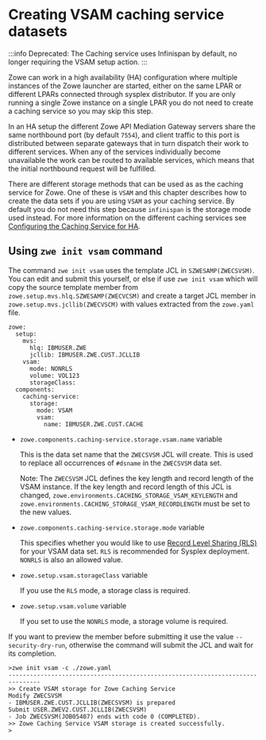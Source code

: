 # Creating VSAM caching service datasets

:::info Deprecated: The Caching service uses Infinispan by default, no longer requiring the VSAM setup action.
:::

Zowe can work in a high availability (HA) configuration where multiple instances of the Zowe launcher are started, either on the same LPAR or different LPARs connected through sysplex distributor.  If you are only running a single Zowe instance on a single LPAR you do not need to create a caching service so you may skip this step.  

In an HA setup the different Zowe API Mediation Gateway servers share the same northbound port (by default `7554`), and client traffic to this port is distributed between separate gateways that in turn dispatch their work to different services.  When any of the services individually become unavailable the work can be routed to available services, which means that the initial northbound request will be fulfilled.  

There are different storage methods that can be used as as the caching service for Zowe.  One of these is `VSAM` and this chapter describes how to create the data sets if you are using `VSAM` as your caching service. By default you do not need this step because `infinispan` is the storage mode used instead.  For more information on the different caching services see [Configuring the Caching Service for HA](../user-guide/configure-caching-service-ha.md).

## Using `zwe init vsam` command

The command `zwe init vsam` uses the template JCL in `SZWESAMP(ZWECSVSM)`.  You can edit and submit this yourself, or else if use `zwe init vsam` which will copy the source template member from `zowe.setup.mvs.hlq.SZWESAMP(ZWECVCSM)` and create a target JCL member in `zowe.setup.mvs.jcllib(ZWECVSCM)` with values extracted from the `zowe.yaml` file.  
 
```
zowe:
  setup:
    mvs:
      hlq: IBMUSER.ZWE
      jcllib: IBMUSER.ZWE.CUST.JCLLIB
    vsam:
      mode: NONRLS
      volume: VOL123
      storageClass:
  components:
    caching-service:
      storage:
        mode: VSAM
        vsam:
          name: IBMUSER.ZWE.CUST.CACHE
```

- `zowe.components.caching-service.storage.vsam.name` variable

   This is the data set name that the `ZWECSVSM` JCL will create. This is used to replace all occurrences of `#dsname` in the `ZWECSVSM` data set.

   Note: The `ZWECSVSM` JCL defines the key length and record length of the VSAM instance. If the key length and record length of this JCL is changed,
   `zowe.environments.CACHING_STORAGE_VSAM_KEYLENGTH` and `zowe.environments.CACHING_STORAGE_VSAM_RECORDLENGTH` must be set to the new values.

- `zowe.components.caching-service.storage.mode` variable

   This specifies whether you would like to use [Record Level Sharing (RLS)](https://www.ibm.com/support/pages/vsam-record-level-sharing-rls-overview) for your VSAM data set. `RLS` is recommended for Sysplex deployment.  `NONRLS` is also an allowed value.  


- `zowe.setup.vsam.storageClass` variable

   If you use the `RLS` mode, a storage class is required. 

- `zowe.setup.vsam.volume` variable

   If you set to use the `NONRLS` mode, a storage volume is required.


If you want to preview the member before submitting it use the value `--security-dry-run`, otherwise the command will submit the JCL and wait for its completion.

```
>zwe init vsam -c ./zowe.yaml
-------------------------------------------------------------------------------
>> Create VSAM storage for Zowe Caching Service
Modify ZWECSVSM
- IBMUSER.ZWE.CUST.JCLLIB(ZWECSVSM) is prepared
Submit USER.ZWEV2.CUST.JCLLIB(ZWECSVSM)
- Job ZWECSVSM(JOB05407) ends with code 0 (COMPLETED).
>> Zowe Caching Service VSAM storage is created successfully.
>
```
